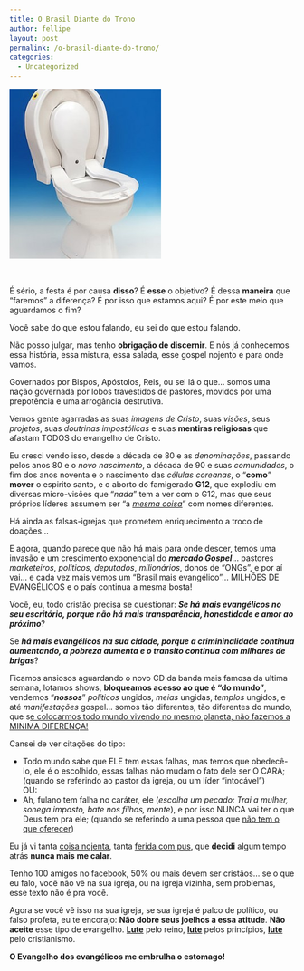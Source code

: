 ```yaml
---
title: O Brasil Diante do Trono
author: fellipe
layout: post
permalink: /o-brasil-diante-do-trono/
categories:
  - Uncategorized
---
```

[<img class="size-medium wp-image-46 aligncenter" alt="546058-6294-it2" src="/img/posts//2013/07/546058-6294-it2-268x300.jpeg" width="268" height="300" />][1]

&nbsp;

É sério, a festa é por causa **disso**? É **esse** o objetivo? É dessa **maneira** que &#8220;faremos&#8221; a diferença? É por isso que estamos aqui? É por este meio que aguardamos o fim?

Você sabe do que estou falando, eu sei do que estou falando.

Não posso julgar, mas tenho **obrigação de discernir**. E nós já conhecemos essa história, essa mistura, essa salada, esse gospel nojento e para onde vamos.

Governados por Bispos, Apóstolos, Reis, ou sei lá o que&#8230; somos uma nação governada por lobos travestidos de pastores, movidos por uma prepotência e uma arrogância destrutiva.

Vemos gente agarradas as suas *imagens de Cristo*, suas *visões*, seus *projetos*, suas *doutrinas impostólicas* e suas **mentiras religiosas** que afastam TODOS do evangelho de Cristo.

Eu cresci vendo isso, desde a década de 80 e as *denominações*, passando pelos anos 80 e o *novo nascimento*, a década de 90 e suas *comunidades*, o fim dos anos noventa e o nascimento das *células coreanas*, o &#8220;**como**&#8221; **mover** o espirito santo, e o aborto do famigerado **G12**, que explodiu em diversas micro-visões que &#8220;*nada*&#8221; tem a ver com o G12, mas que seus próprios líderes assumem ser &#8220;a *<span style="text-decoration: underline;">mesma coisa</span>*&#8221; com nomes diferentes.

Há ainda as falsas-igrejas que prometem enriquecimento a troco de doações&#8230;

E agora, quando parece que não há mais para onde descer, temos uma invasão e um crescimento exponencial do ***mercado Gospel***&#8230; pastores *marketeiros*, *politicos*, *deputados*, *milionários*, donos de &#8220;ONGs&#8221;, e por aí vai&#8230; e cada vez mais vemos um &#8220;Brasil mais evangélico&#8221;&#8230; MILHÕES DE EVANGÉLICOS e o país continua a mesma bosta!

Você, eu, todo cristão precisa se questionar: ***Se há mais evangélicos no seu escritório, porque não há mais transparência, honestidade e amor ao próximo***?

Se ***há mais evangélicos na sua cidade, porque a crimininalidade continua aumentando, a pobreza aumenta e o transito continua com milhares de brigas***?

Ficamos ansiosos aguardando o novo CD da banda mais famosa da ultima semana, lotamos shows, **bloqueamos acesso ao que é &#8220;do mundo&#8221;**, vendemos &#8220;***nossos***&#8221; *políticos* ungidos, *meias* ungidas, *templos* ungidos, e até *manifestações* gospel&#8230; somos tão diferentes, tão diferentes do mundo, que s<span style="text-decoration: underline;">e colocarmos todo mundo vivendo no mesmo planeta, não fazemos a MINIMA DIFERENÇA!</span>

Cansei de ver citações do tipo:  
- Todo mundo sabe que ELE tem essas falhas, mas temos que obedecê-lo, ele é o escolhido, essas falhas não mudam o fato dele ser O CARA; (quando se referindo ao pastor da igreja, ou um líder &#8220;intocável&#8221;)  
OU:  
- Ah, fulano tem falha no caráter, ele (*escolha um pecado: Trai a mulher, sonega imposto, bate nos filhos, mente*), e por isso NUNCA vai ter o que Deus tem pra ele; (quando se referindo a uma pessoa que <span style="text-decoration: underline;">não tem o que oferecer</span>)

Eu já vi tanta <span style="text-decoration: underline;">coisa nojenta</span>, tanta <span style="text-decoration: underline;">ferida com pus</span>, que **decidi** algum tempo atrás **nunca mais me calar**.

Tenho 100 amigos no facebook, 50% ou mais devem ser cristãos&#8230; se o que eu falo, você não vê na sua igreja, ou na igreja vizinha, sem problemas, esse texto não é pra você.

Agora se você vê isso na sua igreja, se sua igreja é palco de político, ou falso profeta, eu te encorajo: **Não dobre seus joelhos a essa atitude**. **Não aceite** esse tipo de evangelho. <span style="text-decoration: underline;"><strong>Lute</strong></span> pelo reino, <span style="text-decoration: underline;"><strong>lute</strong></span> pelos princípios, <span style="text-decoration: underline;"><strong>lute</strong></span> pelo cristianismo.

**O Evangelho dos evangélicos me embrulha o estomago!**

 [1]: /img/posts//2013/07/546058-6294-it2.jpeg